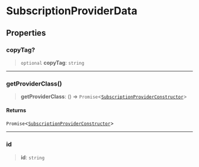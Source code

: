 # SubscriptionProviderData

## Properties

### copyTag?

> `optional` **copyTag**: `string`

***

### getProviderClass()

> **getProviderClass**: () => `Promise`\<[`SubscriptionProviderConstructor`](../subscription-provider/type-aliases/SubscriptionProviderConstructor.md)\>

#### Returns

`Promise`\<[`SubscriptionProviderConstructor`](../subscription-provider/type-aliases/SubscriptionProviderConstructor.md)\>

***

### id

> **id**: `string`
